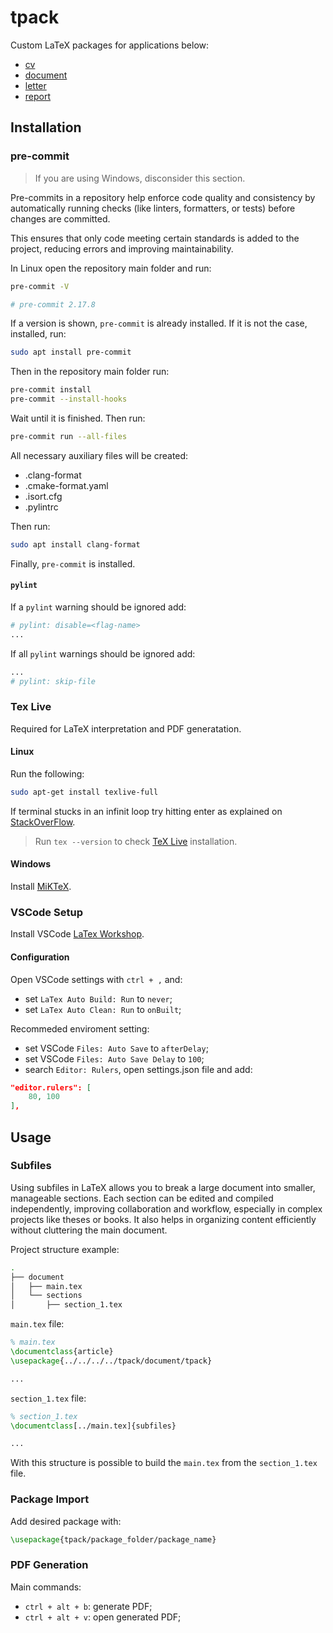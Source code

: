 # tpack

Custom LaTeX packages for applications below:

- [cv](cv/tpack.sty)
- [document](document/tpack.sty)
- [letter](letter/tpack.sty)
- [report](report/tpack.sty)

## Installation

### pre-commit

> If you are using Windows, disconsider this section.

Pre-commits in a repository help enforce code quality and consistency by automatically running checks (like linters, formatters, or tests) before changes are committed.

This ensures that only code meeting certain standards is added to the project, reducing errors and improving maintainability.

In Linux open the repository main folder and run:
```bash
pre-commit -V

# pre-commit 2.17.8
```
If a version is shown, `pre-commit` is already installed. If it is not the case, installed, run:
```bash
sudo apt install pre-commit
```
Then in the repository main folder run:
```bash
pre-commit install
pre-commit --install-hooks
```
Wait until it is finished. Then run:
```bash
pre-commit run --all-files
```
All necessary auxiliary files will be created:

- .clang-format
- .cmake-format.yaml
- .isort.cfg
- .pylintrc

Then run:

```bash
sudo apt install clang-format
```

Finally, `pre-commit` is installed.

#### `pylint`

If a `pylint` warning should be ignored add:

```python
# pylint: disable=<flag-name>
...
```

If all `pylint` warnings should be ignored add:

```python
...
# pylint: skip-file
```


### Tex Live

Required for LaTeX interpretation and PDF generatation.

#### Linux

Run the following:

```bash
sudo apt-get install texlive-full
```

If terminal stucks in an infinit loop try hitting enter as explained on [StackOverFlow](https://askubuntu.com/questions/956006/pregenerating-context-markiv-format-this-may-take-some-time-takes-forever).

> Run `tex --version` to check [TeX Live](https://www.tug.org/texlive/) installation.

#### Windows

Install [MiKTeX](https://miktex.org/howto/install-miktex).

### VSCode Setup

Install VSCode [LaTex Workshop](https://marketplace.visualstudio.com/items?itemName=James-Yu.latex-workshop).

#### Configuration

Open VSCode settings with `ctrl + ,` and:

- set `LaTex Auto Build: Run` to `never`;
- set `LaTex Auto Clean: Run` to `onBuilt`;

Recommeded enviroment setting:

- set VSCode `Files: Auto Save` to `afterDelay`;
- set VSCode `Files: Auto Save Delay` to `100`;
- search `Editor: Rulers`, open settings.json file and add:

```json
"editor.rulers": [
    80, 100
],
```

## Usage

### Subfiles

Using subfiles in LaTeX allows you to break a large document into smaller, manageable sections. Each section can be edited and compiled independently, improving collaboration and workflow, especially in complex projects like theses or books. It also helps in organizing content efficiently without cluttering the main document.

Project structure example:

```bash
.
├── document
│   ├── main.tex
│   └── sections
│       ├── section_1.tex
```

`main.tex` file:

```LaTeX
% main.tex
\documentclass{article}
\usepackage{../../../../tpack/document/tpack}

...
```
`section_1.tex` file:

```LaTeX
% section_1.tex
\documentclass[../main.tex]{subfiles}

...
```

With this structure is possible to build the `main.tex` from the `section_1.tex` file.

### Package Import

Add desired package with:

```latex
\usepackage{tpack/package_folder/package_name}
```

### PDF Generation

Main commands:

- `ctrl + alt + b`: generate PDF;
- `ctrl + alt + v`: open generated PDF;

